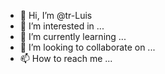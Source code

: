 - 👋 Hi, I’m @tr-Luis
- 👀 I’m interested in ...
- 🌱 I’m currently learning ...
- 💞️ I’m looking to collaborate on ...
- 📫 How to reach me ...

<!---
tr-Luis/tr-Luis is a ✨ special ✨ repository because its `README.md` (this file) appears on your GitHub profile.
You can click the Preview link to take a look at your changes.
--->
